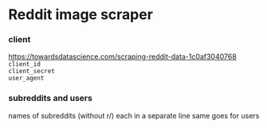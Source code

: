 # Reddit image scraper


### client
https://towardsdatascience.com/scraping-reddit-data-1c0af3040768  
`client_id`  
`client_secret`  
`user_agent`  

### subreddits and users
names of subreddits (without r/) each in a separate line
same goes for users